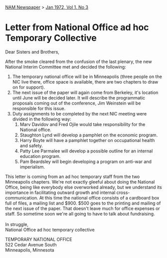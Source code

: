 [NAM Newspaper](/dsa-archive/#nam-newspaper) > [Jan 1972, Vol 1. No 3](/dsa-archive/#january-vol-1-no-3-pdf)

# Letter from National Office ad hoc Temporary Collective
Dear Sisters and Brothers,

After the smoke cleared from the confusion of the last plenary, the new National Interim Committee met and decided the following: 

1. The temporary national office will be in Minneapolis (three people on the NIC live there, office space is available, there are two chapters to draw on for support). 
2. The next issue of the paper will again come from Berkeley, it's location until June will be decided later. It will describe the programmatic proposals coming out of the conference, Jim Weinstein will be responsible for this issue. 
3. Duty assignments to be completed by the next NIC meeting were divided in the following way: 
   1. Marv Davidov and Fred Ojile would take responsibility for the National office. 
   2. Staughton Lynd will develop a pamphlet on the economic program.
   3. Harry Boyte will have a pamphlet together on occupational health and safety. 
   4. Patty Lee Parmalee will develop a possible outline for an internal education program. 
   5. Pam Beardsley will begin developing a program on anti-war and imperialism. 

This letter is coming from an ad hoc temporary staff from the two Minneapolis chapters. We're not exactly gleeful about doing the National Office, being like everybody else overworked already, but we understand its importance in facilitating outward growth and internal cross-communication. At this time the national office consists of a cardboard box full of files, a mailing list and $900. $500 goes to the printing and mailing of the next issue of the paper. That doesn't leave much for office expenses or staff. So sometime soon we're all going to have to talk about fundraising.
<br><br>
In struggle,<br>
National Office ad hoc temporary collective

TEMPORARY NATIONAL OFFICE<br>
522 Cedar Avenue South<br>
Minneapolis, Minnesota 
